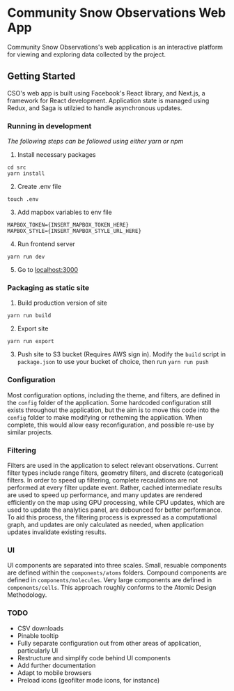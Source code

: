 # Community Snow Observations Web App

Community Snow Observations's web application is an interactive platform for viewing and exploring data collected by the project.

## Getting Started

CSO's web app is built using Facebook's React library, and Next.js, a framework for React development. Application state is managed using Redux, and Saga is utilzied to handle asynchronous updates.

### Running in development
*The following steps can be followed using either yarn or npm*

1. Install necessary packages

```
cd src
yarn install
```

2. Create .env file
```
touch .env
```

3. Add mapbox variables to env file
```
MAPBOX_TOKEN={INSERT_MAPBOX_TOKEN_HERE}
MAPBOX_STYLE={INSERT_MAPBOX_STYLE_URL_HERE}
```
4. Run frontend server
```
yarn run dev
```
5. Go to <localhost:3000>

### Packaging as static site

1. Build production version of site
```
yarn run build
```

2. Export site
```
yarn run export
```
3. Push site to S3 bucket (Requires AWS sign in).
Modify the `build` script in `package.json` to use your bucket of choice, then run
```yarn run push```

### Configuration

Most configuration options, including the theme, and filters, are defined in the `config` folder of the application. Some hardcoded configuration still exists throughout the application, but the aim is to move this code into the `config` folder to make modifying or retheming the application. When complete, this would allow easy reconfiguration, and possible re-use by similar projects.

### Filtering

Filters are used in the application to select relevant observations. Current filter types include range filters, geometry filters, and discrete (categorical) filters. In order to speed up filtering, complete recaulations are not performed at every filter update event. Rather, cached intermediate results are used to speed up performance, and many updates are rendered efficiently on the map using GPU processing, while CPU updates, which are used to update the analytics panel, are debounced for better performance. To aid this process, the filtering process is expressed as a computational graph, and updates are only calculated as needed, when application updates invalidate existing results. 

### UI

UI components are separated into three scales. Small, resuable components are defined within the `components/atoms` folders. Compound components are defined in `components/molecules`. Very large components are defined in `components/cells`. This approach roughly conforms to the Atomic Design Methodology.

### TODO

 - CSV downloads
 - Pinable tooltip
 - Fully separate configuration out from other areas of application, particularly UI
 - Restructure and simplify code behind UI components
 - Add further documentation
 - Adapt to mobile browsers
 - Preload icons (geofilter mode icons, for instance)